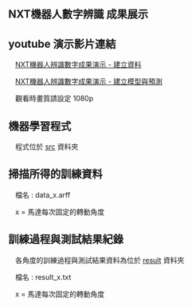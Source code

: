 NXT機器人數字辨識 成果展示
---
## youtube 演示影片連結

　[NXT機器人辨識數字成果演示 - 建立資料](https://youtu.be/Kx0K0d5kgj8)

　[NXT機器人辨識數字成果演示 - 建立模型與預測](https://youtu.be/9psUBdqwJIk)
 
　觀看時畫質請設定 1080p 

## 機器學習程式

　程式位於 [src](/src/) 資料夾

## 掃描所得的訓練資料
　檔名 : data_x.arff

　x = 馬達每次固定的轉動角度

## 訓練過程與測試結果紀錄
　各角度的訓練過程與測試結果資料為位於 [result](/result/) 資料夾

　檔名 : result_x.txt

　x = 馬達每次固定的轉動角度
